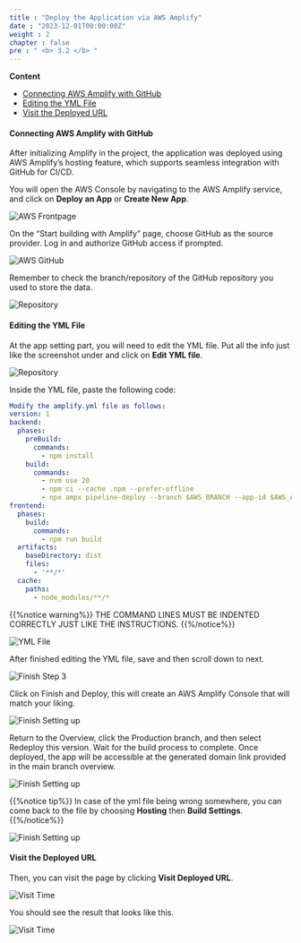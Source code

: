 ```yaml
---
title : "Deploy the Application via AWS Amplify"
date : "2023-12-01T00:00:00Z"
weight : 2
chapter : false
pre : " <b> 3.2 </b> "
---
```


**Content**
- [Connecting AWS Amplify with GitHub](#connecting-aws-amplify-with-github)
- [Editing the YML File](#editing-the-yml-file)
- [Visit the Deployed URL](#visit-the-deployed-url)

#### Connecting AWS Amplify with GitHub

After initializing Amplify in the project, the application was deployed using AWS Amplify’s hosting feature, which supports seamless integration with GitHub for CI/CD.

You will open the AWS Console by navigating to the AWS Amplify service, and click on **Deploy an App** or **Create New App**.

![AWS Frontpage](/images/2/5-1.png?featherlight=false&width=90pc)

On the “Start building with Amplify” page, choose GitHub as the source provider. Log in and authorize GitHub access if prompted.

![AWS GitHub](/images/2/5-2.png?featherlight=false&width=90pc)

Remember to check the branch/repository of the GitHub repository you used to store the data. 

![Repository](/images/2/5-3.png?featherlight=false&width=90pc)

#### Editing the YML File

At the app setting part, you will need to edit the YML file. Put all the info just like the screenshot under and click on **Edit YML file**.

![Repository](/images/2/5-4.png?featherlight=false&width=90pc)

Inside the YML file, paste the following code:

```yml
Modify the amplify.yml file as follows:
version: 1
backend:
  phases:
    preBuild:
      commands:
        - npm install
    build:
      commands:
        - nvm use 20
        - npm ci --cache .npm --prefer-offline
        - npx ampx pipeline-deploy --branch $AWS_BRANCH --app-id $AWS_APP_ID
frontend:
  phases:
    build:
      commands:
        - npm run build
  artifacts:
    baseDirectory: dist
    files:
      - '**/*'
  cache:
    paths:
      - node_modules/**/*

```
{{%notice warning%}}
THE COMMAND LINES MUST BE INDENTED CORRECTLY JUST LIKE THE INSTRUCTIONS.
{{%/notice%}}

![YML File](/images/2/5-5.png?featherlight=false&width=90pc)

After finished editing the YML file, save and then scroll down to next.

![Finish Step 3](/images/2/5-6.png?featherlight=false&width=90pc)

Click on Finish and Deploy, this will create an AWS Amplify Console that will match your liking.

![Finish Setting up](/images/2/5-7.png?featherlight=false&width=90pc)

Return to the Overview, click the Production branch, and then select Redeploy this version. Wait for the build process to complete. Once deployed, the app will be accessible at the generated domain link provided in the main branch overview.

![Finish Setting up](/images/2/5-8.png?featherlight=false&width=90pc)

{{%notice tip%}}
In case of the yml file being wrong somewhere, you can come back to the file by choosing **Hosting** then **Build Settings**.
{{%/notice%}}

![Finish Setting up](/images/2/5-8-1.png?featherlight=false&width=90pc)

#### Visit the Deployed URL

Then, you can visit the page by clicking **Visit Deployed URL**.

![Visit Time](/images/2/5-9.png?featherlight=false&width=90pc)

You should see the result that looks like this.

![Visit Time](/images/2/5-10.png?featherlight=false&width=90pc)